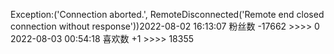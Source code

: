 Exception:('Connection aborted.', RemoteDisconnected('Remote end closed connection without response'))2022-08-02  16:13:07   粉丝数 -17662 >>>> 0
2022-08-03  00:54:18   喜欢数 +1 >>>> 18355
